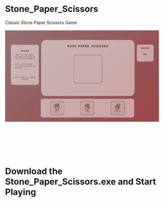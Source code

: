 # Stone_Paper_Scissors
 Classic Stone Paper Scissors Game
 <br>
 <br>
 <img src="DEMO.png">
<h1><br><br><br>Download the Stone_Paper_Scissors.exe and Start Playing</h1>
